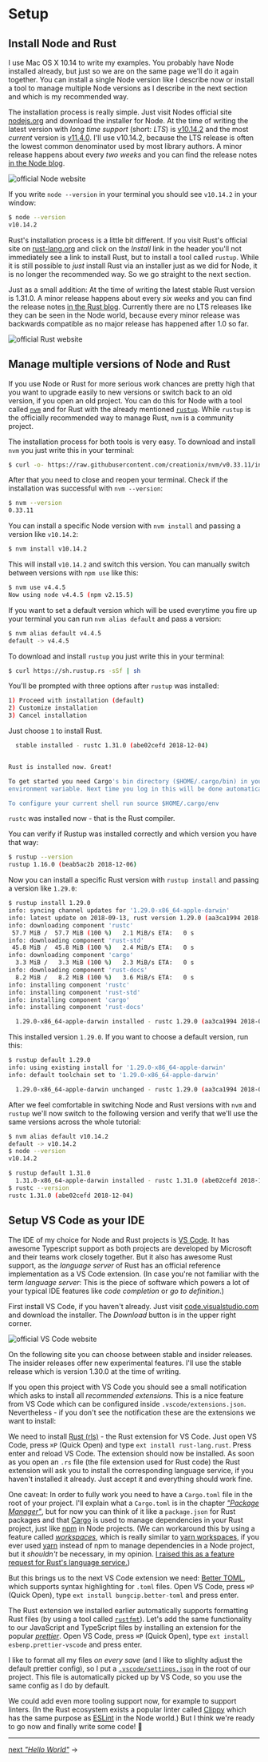 # Setup

## Install Node and Rust

I use Mac OS X 10.14 to write my examples. You probably have Node installed already, but just so we are on the same page we'll do it again together. You can install a single Node version like I describe now or install a tool to manage multiple Node versions as I describe in the next section and which is my recommended way.

The installation process is really simple. Just visit Nodes official site [nodejs.org](https://nodejs.org/en/) and download the installer for Node. At the time of writing the latest version with _long time support_ (short: _LTS_) is [v10.14.2](https://nodejs.org/dist/v10.14.2/node-v10.14.2.pkg) and the most _current_ version is [v11.4.0](https://nodejs.org/dist/v11.4.0/node-v11.4.0.pkg). I'll use v10.14.2, because the LTS release is often the lowest common denominator used by most library authors. A minor release happens about every _two weeks_ and you can find the release notes [in the Node blog](https://nodejs.org/en/blog/).

![official Node website](./node-site.png)

If you write `node --version` in your terminal you should see `v10.14.2` in your window:

```bash
$ node --version
v10.14.2
```

Rust's installation process is a little bit different. If you visit Rust's official site on [rust-lang.org](https://www.rust-lang.org/) and click on the _Install_ link in the header you'll not immediately see a link to install Rust, but to install a tool called `rustup`. While it is still possible to _just_ install Rust via an installer just as we did for Node, it is no longer the recommended way. So we go straight to the next section.

Just as a small addition: At the time of writing the latest stable Rust version is 1.31.0. A minor release happens about every _six weeks_ and you can find the release notes [in the Rust blog](https://blog.rust-lang.org/). Currently there are no LTS releases like they can be seen in the Node world, because every minor release was backwards compatible as no major release has happened after 1.0 so far.

![official Rust website](./rust-site.png)

## Manage multiple versions of Node and Rust

If you use Node or Rust for more serious work chances are pretty high that you want to upgrade easily to new versions or switch back to an old version, if you open an old project. You can do this for Node with a tool called [`nvm`](https://github.com/creationix/nvm) and for Rust with the already mentioned [`rustup`](https://github.com/rust-lang-nursery/rustup.rs). While `rustup` is the officially recommended way to manage Rust, `nvm` is a community project.

The installation process for both tools is very easy. To download and install `nvm` you just write this in your terminal:

```bash
$ curl -o- https://raw.githubusercontent.com/creationix/nvm/v0.33.11/install.sh | bash
```

After that you need to close and reopen your terminal. Check if the installation was successful with `nvm --version`:

```bash
$ nvm --version
0.33.11
```

You can install a specific Node version with `nvm install` and passing a version like `v10.14.2`:

```bash
$ nvm install v10.14.2
```

This will install `v10.14.2` and switch this version. You can manually switch between versions with `npm use` like this:

```bash
$ nvm use v4.4.5
Now using node v4.4.5 (npm v2.15.5)
```

If you want to set a default version which will be used everytime you fire up your terminal you can run `nvm alias default` and pass a version:

```bash
$ nvm alias default v4.4.5
default -> v4.4.5
```

To download and install `rustup` you just write this in your terminal:

```bash
$ curl https://sh.rustup.rs -sSf | sh
```

You'll be prompted with three options after `rustup` was installed:

```bash
1) Proceed with installation (default)
2) Customize installation
3) Cancel installation
```

Just choose `1` to install Rust.

```bash
  stable installed - rustc 1.31.0 (abe02cefd 2018-12-04)


Rust is installed now. Great!

To get started you need Cargo's bin directory ($HOME/.cargo/bin) in your PATH
environment variable. Next time you log in this will be done automatically.

To configure your current shell run source $HOME/.cargo/env
```

`rustc` was installed now - that is the Rust compiler.

You can verify if Rustup was installed correctly and which version you have that way:

```bash
$ rustup --version
rustup 1.16.0 (beab5ac2b 2018-12-06)
```

Now you can install a specific Rust version with `rustup install` and passing a version like `1.29.0`:

```bash
$ rustup install 1.29.0
info: syncing channel updates for '1.29.0-x86_64-apple-darwin'
info: latest update on 2018-09-13, rust version 1.29.0 (aa3ca1994 2018-09-11)
info: downloading component 'rustc'
 57.7 MiB /  57.7 MiB (100 %)   2.1 MiB/s ETA:   0 s
info: downloading component 'rust-std'
 45.8 MiB /  45.8 MiB (100 %)   2.4 MiB/s ETA:   0 s
info: downloading component 'cargo'
  3.3 MiB /   3.3 MiB (100 %)   2.3 MiB/s ETA:   0 s
info: downloading component 'rust-docs'
  8.2 MiB /   8.2 MiB (100 %)   3.6 MiB/s ETA:   0 s
info: installing component 'rustc'
info: installing component 'rust-std'
info: installing component 'cargo'
info: installing component 'rust-docs'

  1.29.0-x86_64-apple-darwin installed - rustc 1.29.0 (aa3ca1994 2018-09-11)
```

This installed version `1.29.0`. If you want to choose a default version, run this:

```bash
$ rustup default 1.29.0
info: using existing install for '1.29.0-x86_64-apple-darwin'
info: default toolchain set to '1.29.0-x86_64-apple-darwin'

  1.29.0-x86_64-apple-darwin unchanged - rustc 1.29.0 (aa3ca1994 2018-09-11)
```

After we feel comfortable in switching Node and Rust versions with `nvm` and `rustup` we'll now switch to the following version and verify that we'll use the same versions across the whole tutorial:

```bash
$ nvm alias default v10.14.2
default -> v10.14.2
$ node --version
v10.14.2

$ rustup default 1.31.0
  1.31.0-x86_64-apple-darwin installed - rustc 1.31.0 (abe02cefd 2018-12-04)
$ rustc --version
rustc 1.31.0 (abe02cefd 2018-12-04)
```

## Setup VS Code as your IDE

The IDE of my choice for Node and Rust projects is [VS Code](https://code.visualstudio.com/). It has awesome Typescript support as both projects are developed by Microsoft and their teams work closely together. But it also has awesome Rust support, as the _language server_ of Rust has an official reference implementation as a VS Code extension. (In case you're not familiar with the term _language server_: This is the piece of software which powers a lot of your typical IDE features like _code completion_ or _go to definition_.)

First install VS Code, if you haven't already. Just visit [code.visualstudio.com](https://code.visualstudio.com/) and download the installer. The _Download_ button is in the upper right corner.

![official VS Code website](./vscode-site.png)

On the following site you can choose between stable and insider releases. The insider releases offer new experimental features. I'll use the stable release which is version 1.30.0 at the time of writing.

If you open this project with VS Code you should see a small notification which asks to install all _recommended extensions_. This is a nice feature from VS Code which can be configured inside `.vscode/extensions.json`. Nevertheless - if you don't see the notification these are the extensions we want to install:

We need to install [Rust (rls)](https://marketplace.visualstudio.com/items?itemName=rust-lang.rust) - the Rust extension for VS Code. Just open VS Code, press `⌘P` (Quick Open) and type `ext install rust-lang.rust`. Press enter and reload VS Code. The extension should now be installed. As soon as you open an `.rs` file (the file extension used for Rust code) the Rust extension will ask you to install the corresponding language service, if you haven't installed it already. Just accept it and everything should work fine.

One caveat: In order to fully work you need to have a `Cargo.toml` file in the root of your project. I'll explain what a `Cargo.toml` is in the chapter [_"Package Manager"_](../package-manager/README.md), but for now you can think of it like a `package.json` for Rust packages and that [Cargo](https://crates.io/) is used to manage dependencies in your Rust project, just like [npm](https://www.npmjs.com/) in Node projects. (We can workaround this by using a feature called [_workspaces_](https://doc.rust-lang.org/book/ch14-03-cargo-workspaces.html), which is really similar to [yarn workspaces](https://yarnpkg.com/lang/en/docs/workspaces/), if you ever used [yarn](https://yarnpkg.com/en/) instead of npm to manage dependencies in a Node project, but it _shouldn't_ be necessary, in my opinion. [I raised this as a feature request for Rust's language service.](https://github.com/rust-lang/rls/issues/1198))

But this brings us to the next VS Code extension we need: [Better TOML](https://marketplace.visualstudio.com/items?itemName=bungcip.better-toml), which supports syntax highlighting for `.toml` files. Open VS Code, press `⌘P` (Quick Open), type `ext install bungcip.better-toml` and press enter.

The Rust extension we installed earlier automatically supports formatting Rust files (by using a tool called [`rustfmt`](https://github.com/rust-lang/rustfmt)). Let's add the same functionality to our JavaScript and TypeScript files by installing an extension for the popular [_prettier_](https://prettier.io/). Open VS Code, press `⌘P` (Quick Open), type `ext install esbenp.prettier-vscode` and press enter.

I like to format all my files _on every save_ (and I like to slighlty adjust the default prettier config), so I put a [`.vscode/settings.json`](.vscode/settings.json) in the root of our project. This file is automatically picked up by VS Code, so you use the same config as I do by default.

We could add even more tooling support now, for example to support linters. (In the Rust ecosystem exists a popular linter called [Clippy](https://github.com/rust-lang/rust-clippy) which has the same purpose as [ESLint](https://eslint.org/) in the Node world.) But I think we're ready to go now and finally write some code! 🎉

---

[next _"Hello World"_](../hello-world/README.md) →
